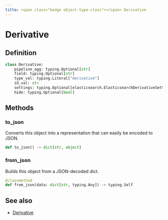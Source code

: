 ```yaml
---
title: <span class="badge object-type-class"></span> Derivative
---
```

# <span class="badge object-type-class"></span> Derivative

## Definition

```python
class Derivative:
    pipeline_agg: typing.Optional[str]
    field: typing.Optional[str]
    type_val: typing.Literal["derivative"]
    id_val: str
    settings: typing.Optional[elasticsearch.ElasticsearchDerivativeSettings]
    hide: typing.Optional[bool]
```
## Methods

### <span class="badge object-method"></span> to_json

Converts this object into a representation that can easily be encoded to JSON.

```python
def to_json() -> dict[str, object]
```

### <span class="badge object-method"></span> from_json

Builds this object from a JSON-decoded dict.

```python
@classmethod
def from_json(data: dict[str, typing.Any]) -> typing.Self
```

## See also

 * <span class="badge builder"></span> [Derivative](./builder-Derivative.md)
